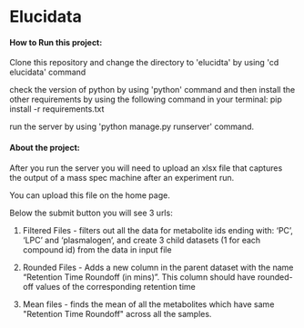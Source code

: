 # Elucidata

#### How to Run this project:
Clone this repository and change the directory to 'elucidta' by using 'cd elucidata' command

check the version of python by using 'python' command and then install the other requirements by using the following command in your terminal:
pip install -r requirements.txt

run the server by using 'python manage.py runserver' command.

#### About the project:

After you run the server you will need to upload an xlsx file that captures the output of a mass spec machine after an experiment run.

You can upload this file on the home page.

Below the submit button you will see 3 urls:

1) Filtered Files - filters out all the data for metabolite ids ending with: ‘PC’, ‘LPC’ and ‘plasmalogen’, and create 3 child datasets (1 for each compound id) from the data in input file

2) Rounded Files - Adds a new column in the parent dataset with the name “Retention Time Roundoff (in mins)”. This column should have rounded-off values of the corresponding retention time

3) Mean files - finds the mean of all the metabolites which have same "Retention Time Roundoff" across all the samples.